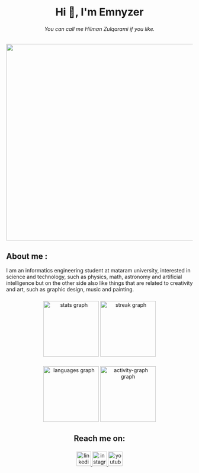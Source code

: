 <h1 align="center">Hi 👋, I'm Emnyzer</h1>
<h6 align="center">You can call me Hilman Zulqarami if you like.</h6>

###

<div align="center" >
   <img height="530" src="https://i.pinimg.com/originals/06/e2/0f/06e20fac9ae6bd96981f8da9ee81d48f.gif"  />
</div>

###

<h2>About me :</h2>
<p>I am an informatics engineering student at mataram university, interested in science and technology, such as physics, math, astronomy and artificial intelligence but on the other side also like things that are related to creativity and art, such as graphic design, music and painting.</p> 

###

<div align="center">
  <img src="https://github-readme-stats.vercel.app/api?username=EMNYZER&hide_title=false&hide_rank=false&show_icons=true&include_all_commits=true&count_private=true&disable_animations=false&theme=gotham&locale=en&hide_border=false&order=1" height="150" alt="stats graph"  />
  <img src="https://streak-stats.demolab.com?user=EMNYZER&locale=en&mode=weekly&theme=gotham&hide_border=false&border_radius=5&date_format=j%20M%5B%20Y%5D&order=3" height="150" alt="streak graph"  />
</div>

###

<div align="center">
  <img src="https://github-readme-stats.vercel.app/api/top-langs?username=EMNYZER&locale=en&hide_title=false&layout=compact&card_width=320&langs_count=5&theme=gotham&hide_border=false&order=2" height="150" alt="languages graph"  />
  <img src="https://github-readme-activity-graph.vercel.app/graph?username=EMNYZER&radius=16&theme=gotham&area=true&order=5&hide_border=false&hide_title=false&custom_title=Constribution%20graph" height="150" alt="activity-graph graph"  />
</div>

###

<h2 align="center">Reach me on:</h2>

###

<div align="center">
  <a href="https://www.linkedin.com/in/hilman-zulqarami-20192b188/" target="_blank">
    <img src="https://img.shields.io/static/v1?message=LinkedIn&logo=linkedin&label=&color=00241b&logoColor=white&labelColor=&style=flat" height="39" alt="linkedin logo"  />
  </a>
  <a href="https://www.instagram.com/emnyzer/?next=%2F" target="_blank">
    <img src="https://img.shields.io/static/v1?message=Instagram&logo=instagram&label=&color=00241b&logoColor=white&labelColor=&style=flat" height="39" alt="instagram logo"  />
  </a>
  <a href="https://www.youtube.com/channel/UCO44I2vXGJy4en48X6xGmjg" target="_blank">
    <img src="https://img.shields.io/static/v1?message=Youtube&logo=youtube&label=&color=00241b&logoColor=white&labelColor=&style=flat" height="39" alt="youtube logo"  />
  </a>
</div>

###


